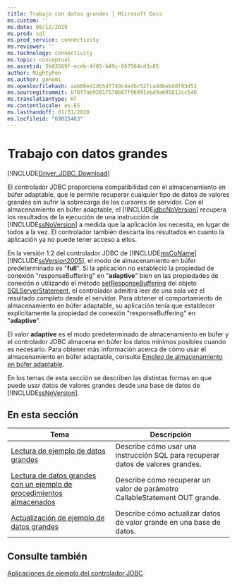 ```yaml
---
title: Trabajo con datos grandes | Microsoft Docs
ms.custom: ''
ms.date: 08/12/2019
ms.prod: sql
ms.prod_service: connectivity
ms.reviewer: ''
ms.technology: connectivity
ms.topic: conceptual
ms.assetid: 5b93569f-eceb-4f05-b49c-067564cd3c85
author: MightyPen
ms.author: genemi
ms.openlocfilehash: aab60ed1db5d7749c4edbc52fcad4bebddf93d52
ms.sourcegitcommit: b78f7ab9281f570b87f96991ebd9a095812cc546
ms.translationtype: HT
ms.contentlocale: es-ES
ms.lasthandoff: 01/31/2020
ms.locfileid: "69025463"
---
```

# <a name="working-with-large-data"></a>Trabajo con datos grandes

[!INCLUDE[Driver_JDBC_Download](../../includes/driver_jdbc_download.md)]

El controlador JDBC proporciona compatibilidad con el almacenamiento en búfer adaptable, que le permite recuperar cualquier tipo de datos de valores grandes sin sufrir la sobrecarga de los cursores de servidor. Con el almacenamiento en búfer adaptable, el [!INCLUDE[jdbcNoVersion](../../includes/jdbcnoversion_md.md)] recupera los resultados de la ejecución de una instrucción de [!INCLUDE[ssNoVersion](../../includes/ssnoversion-md.md)] a medida que la aplicación los necesita, en lugar de todos a la vez. El controlador también descarta los resultados en cuanto la aplicación ya no puede tener acceso a ellos.

En la versión 1.2 del controlador JDBC de [!INCLUDE[msCoName](../../includes/msconame_md.md)][!INCLUDE[ssVersion2005](../../includes/ssversion2005-md.md)], el modo de almacenamiento en búfer predeterminado es "**full**". Si la aplicación no estableció la propiedad de conexión "responseBuffering" en "**adaptive**" bien en las propiedades de conexión o utilizando el método [setResponseBuffering](../../connect/jdbc/reference/setresponsebuffering-method-sqlserverstatement.md) del objeto [SQLServerStatement](../../connect/jdbc/reference/sqlserverstatement-class.md), el controlador admitirá leer de una sola vez el resultado completo desde el servidor. Para obtener el comportamiento de almacenamiento en búfer adaptable, su aplicación tenía que establecer explícitamente la propiedad de conexión "responseBuffering" en "**adaptive**".  
  
El valor **adaptive** es el modo predeterminado de almacenamiento en búfer y el controlador JDBC almacena en búfer los datos mínimos posibles cuando es necesario. Para obtener más información acerca de cómo usar el almacenamiento en búfer adaptable, consulte [Empleo de almacenamiento en búfer adaptable](../../connect/jdbc/using-adaptive-buffering.md).  
  
 En los temas de esta sección se describen las distintas formas en que puede usar datos de valores grandes desde una base de datos de [!INCLUDE[ssNoVersion](../../includes/ssnoversion-md.md)].  
  
## <a name="in-this-section"></a>En esta sección  
  
| Tema                                                                                                                      | Descripción                                                              |
| -------------------------------------------------------------------------------------------------------------------------- | ------------------------------------------------------------------------ |
| [Lectura de ejemplo de datos grandes](../../connect/jdbc/reading-large-data-sample.md)                                               | Describe cómo usar una instrucción SQL para recuperar datos de valores grandes.       |
| [Lectura de datos grandes con un ejemplo de procedimientos almacenados](../../connect/jdbc/reading-large-data-with-stored-procedures-sample.md) | Describe cómo recuperar un valor de parámetro CallableStatement OUT grande. |
| [Actualización de ejemplo de datos grandes](../../connect/jdbc/updating-large-data-sample.md)                                             | Describe cómo actualizar datos de valor grande en una base de datos.                |
  
## <a name="see-also"></a>Consulte también

[Aplicaciones de ejemplo del controlador JDBC](../../connect/jdbc/sample-jdbc-driver-applications.md)  
